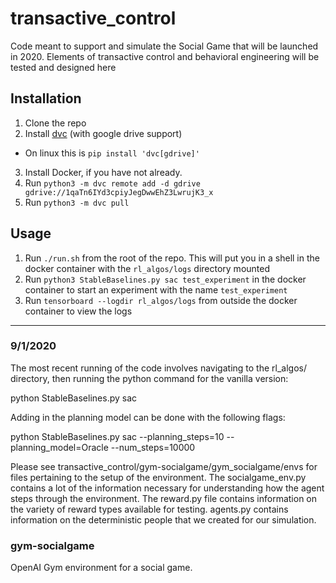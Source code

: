 # transactive_control
Code meant to support and simulate the Social Game that will be launched in 2020. Elements of transactive control and behavioral engineering will be tested and designed here 

## Installation
1. Clone the repo
2. Install [dvc](https://dvc.org/doc/install) (with google drive support)
  * On linux this is `pip install 'dvc[gdrive]'`
3. Install Docker, if you have not already. 
4. Run `python3 -m dvc remote add -d gdrive gdrive://1qaTn6IYd3cpiyJegDwwEhZ3LwrujK3_x`
5. Run `python3 -m dvc pull`

## Usage
1. Run `./run.sh` from the root of the repo. This will put you in a shell in the docker container with the `rl_algos/logs` directory mounted
2. Run `python3 StableBaselines.py sac test_experiment` in the docker container to start an experiment with the name `test_experiment`
3. Run `tensorboard --logdir rl_algos/logs` from outside the docker container to view the logs

-------

### 9/1/2020

The most recent running of the code involves navigating to the rl_algos/ directory, then running the python command for the vanilla version: 

python StableBaselines.py sac

Adding in the planning model can be done with the following flags:

python StableBaselines.py sac --planning_steps=10 --planning_model=Oracle --num_steps=10000

Please see transactive_control/gym-socialgame/gym_socialgame/envs for files pertaining to the setup of the environment. The socialgame_env.py contains a lot of the information necessary for understanding how the agent steps through the environment. The reward.py file contains information on the variety of reward types available for testing. agents.py contains information on the deterministic people that we created for our simulation. 

###  gym-socialgame
OpenAI Gym environment for a social game.

